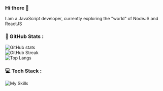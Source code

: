 ### Hi there 👋
I am a JavaScript developer, currently exploring the "world" of NodeJS and ReactJS 
<!--
**bada9te/bada9te** is a ✨ _special_ ✨ repository because its `README.md` (this file) appears on your GitHub profile.

Here are some ideas to get you started:

- 🔭 I’m currently working on ...
- 🌱 I’m currently learning ...
- 👯 I’m looking to collaborate on ...
- 🤔 I’m looking for help with ...
- 💬 Ask me about ...
- 📫 How to reach me: ...
- 😄 Pronouns: ...
- ⚡ Fun fact: ...
-->

### 🚀 GitHub Stats :
![GitHub stats](https://github-readme-stats-flax-rho.vercel.app/api?username=bada9te&show_icons=true&theme=dracula)<br/>
![GitHub Streak](https://streak-stats.demolab.com/?user=bada9te&theme=dracula)<br/>
![Top Langs](https://github-readme-stats-flax-rho.vercel.app/api/top-langs/?username=bada9te&theme=dracula&include_all_commits=true&count_private=true&langs_count=10&layout=compact)


### 💻 Tech Stack :
![My Skills](https://skillicons.dev/icons?i=js,ts,html,css,nodejs,react,redux,mongodb,express,graphql,linux,python,cpp,mysql,solidity,nest,apollo,next)
